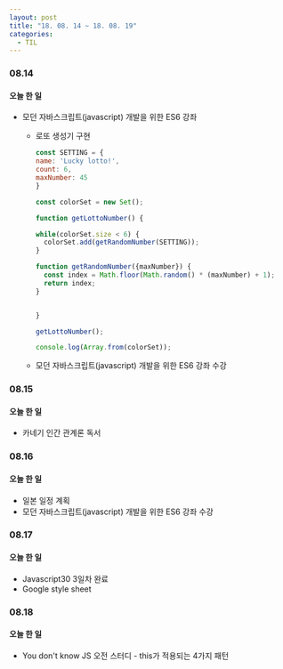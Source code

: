```yaml
---
layout: post
title: "18. 08. 14 ~ 18. 08. 19"
categories:
  - TIL
---
```


### 08.14
#### 오늘 한 일
- 모던 자바스크립트(javascript) 개발을 위한 ES6 강좌
    - 로또 생성기 구현
      ```javascript
      const SETTING = {
      name: 'Lucky lotto!',
      count: 6,
      maxNumber: 45
      }

      const colorSet = new Set();

      function getLottoNumber() {

      while(colorSet.size < 6) {
        colorSet.add(getRandomNumber(SETTING));
      }

      function getRandomNumber({maxNumber}) {
        const index = Math.floor(Math.random() * (maxNumber) + 1);
        return index;
      }


      }

      getLottoNumber();

      console.log(Array.from(colorSet));
      ```

  - 모던 자바스크립트(javascript) 개발을 위한 ES6 강좌 수강


### 08.15
#### 오늘 한 일
- 카네기 인간 관계론 독서

### 08.16
#### 오늘 한 일
- 일본 일정 계획
- 모던 자바스크립트(javascript) 개발을 위한 ES6 강좌 수강

### 08.17
#### 오늘 한 일
- Javascript30 3일차 완료
- Google style sheet

### 08.18
#### 오늘 한 일
- You don't know JS 오전 스터디 - this가 적용되는 4가지 패턴

